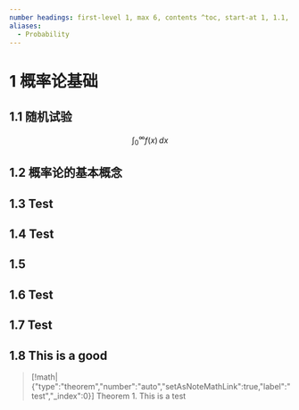 ```yaml
---
number headings: first-level 1, max 6, contents ^toc, start-at 1, 1.1, auto
aliases:
  - Probability
---
```

# 1 概率论基础
## 1.1 随机试验
$$\int_{0}^{\infty} f(x) \, dx$$
## 1.2 概率论的基本概念
## 1.3 Test
## 1.4 Test 

## 1.5 
## 1.6 Test
## 1.7 Test 

## 1.8 This is a good 



> [!math|{"type":"theorem","number":"auto","setAsNoteMathLink":true,"label":"test","_index":0}] Theorem 1.
> This is a test 
